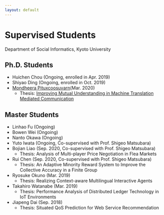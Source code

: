 ```yaml
---
layout: default
---
```


# Supervised Students
Department of Social Informatics, Kyoto University

## Ph.D. Students
- Huichen Chou (Ongoing, enrolled in Apr. 2019)
- Shiyao Ding (Ongoing, enrolled in Oct. 2019)
- [Mondheera Pituxcoosuvarn](http://www.ritsumei.ac.jp/~mond-p/)(Mar. 2020)
  - Thesis: [Improving Mutual Understanding in Machine Translation Mediated Communication](https://doi.org/10.14989/doctor.k22579)

## Master Students
- Linhao Fu (Ongoing)
- Bowen Wei (Ongoing)
- Nanto Okawa (Ongoing)
- Yuto Iwata (Ongoing, Co-supervised with Prof. Shigeo Matsubara)
- Bojian Liao (Sep. 2020, Co-supervised with Prof. Shigeo Matsubara)
  - Thesis: Analysis of Multi-player Price Negotiation in Flea Markets
- Rui Chen (Sep. 2020, Co-supervised with Prof. Shigeo Matsubara)
  - Thesis: An Adaptive Minority Reward System to Improve the Collective Accuracy in a Finite Group
- Ryosuke Okuno (Mar. 2019)
  - Thesis: Realizing Context-aware Multilingual Interactive Agents
- Takahiro Watanabe (Mar. 2019)
  - Thesis: Performance Analysis of Distributed Ledger Technology in IoT Environments
- Jiapeng Dai (Sep. 2018)
  - Thesis: Situated QoS Prediction for Web Service Recommendation
